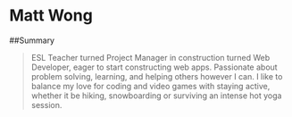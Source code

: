 <h1>Matt Wong</h1>

##Summary
>ESL Teacher turned Project Manager in construction turned Web Developer, eager to start constructing web apps. Passionate about problem solving, learning, and helping others however I can. I like to balance my love for coding and video games with staying active, whether it be hiking, snowboarding or surviving an intense hot yoga session.



<!-- <html>
<head>
    <meta charset="utf-8">
    <title>Matt Wog</title>
</head>
<body>
    <h1>Matt Wong</h1>
</body>
</html>

    <section>
        <h3>Summary</h3>
        <p>ESL Teacher turned Project Manager in construction turned Web Developer, eager to start constructing web apps. Passionate about problem solving, learning, and helping others however I can. I like to balance my love for coding and video games with staying active, whether it be hiking, snowboarding or surviving an intense hot yoga session. </p>
    </section>

    <section>
        <h3>Contact</h3>
            <a href= "mailto:mattwong59@gmail.com">Email: mattwong59@gmail.com</a>
            <a href= "https://www.linkedin.com/in/mattwong59/">LinkedIn: mattwong59</a>
            <a href="https://github.com/mattwong59">GitHub: mattwong59</a>
    </section>

    <section>
        <h3>Projects</h3>
        <a href="https://github.com/mattwong59/jungle-rails" target="blank">Jungle</a>
        <a href="https://github.com/mattwong59/chatty-app" target="blank">Chatty App</a>
        <a href="https://github.com/mattwong59/decider_midterm" target="blank">Decider</a>
        <a href="https://github.com/mattwong59/tweeter" target="blank">Tweeter</a>
        <a href="https://github.com/mattwong59/tinyApp" target="blank">Tiny App</a>
    </section>

    <section>
        <h3>Skills</h3>
        <h5>LANGUAGES:</h5>
        <p>Javascript, Ruby, HTML, CSS</p>
        <h5>FRAMEWORKS/LIBRARIES:</h5>
        <p>React, SASS, jQuery, Node JS, Ruby on Rails, EJS, Babel, Express, Knex, WebSockets, Ajax, Bootstrap</p>
        <h5>DATABASE/RDMS:</h5>
        <p>MongoDB, SQL, PSQL</p>
        <h5>SOFTWARE:</h5>
        <p>Git / GitHub, Microsoft Office Suite, Google Suite</p>
    </section>

    <section>

        <h3>Employment</h3>
        <h4>Bianchina Interiors</h4>
        <h6>Project Manager</h6>
        <p>Feb 2016 to Feb 2018</p>
        <ul>
            <li>Created and maintained inventory and progress records using Microsoft Office</li>
            <li>Respectively worked in a cross functional workplace using interpersonal skills</li>
            <li>Lead and organized a group of workers in a cross-cultural environment</li>
        </ul>

        <h4>Study English in Canada (SEC)</h4>
        <h6>ESL Business Protocol Instructor</h6>
        <p>Jun 2015 to Jan 2016</p>
        <ul>
            <li>Assessed the progression of individual students and relayed their development in one-on-one interviews in a professional manner</li>
            <li>Instructed presentation skills and business protocol to adult ESL students</li>
            <li>Effectively motivated students to take part in learning</li>
        </ul>

        <h4>Kid's College (South Korea)</h4>
        <h6>ESL Instructor</h6>
        <p>Mar 2014 to Feb 2015</p>
        <ul>
            <li>Professional documentation of learning plans and progress</li>
            <li>Effectively communicated to address student/parent demands, resolved high conflict situations</li>
            <li>Developed individual plans for each student, to track and monitor their progress toward goals</li>
        </ul>

    </section>

    <section>
        <h3>Education</h3>
        <p><strong>Lighthouse Labs</strong></p>
        <p>Web Development Bootcamp 2018</p>
        <p><strong>Simon Fraser University</strong</p>
        <p>Bachelor of Arts 2010</p>
        <p><em>Major: English Literature, Minor: Geography</em></p>
    </section>

    <section>
        <h3>Volunteering</h3>
    </section>

    <section>
        <h3>Certificates</h3>
    </section>

    <section>
        <h3>Activities</h3>
    </section>
 -->
